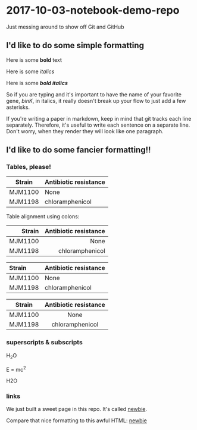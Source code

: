 # 2017-10-03-notebook-demo-repo

Just messing around to show off Git and GitHub

## I'd like to do some simple formatting

Here is some **bold** text

Here is some *italics*

Here is some ***bold italics***  

So if you are typing and it's important to have the name of your favorite gene, *binK*, in italics, it really doesn't break up your flow to just add a few asterisks.

If you're writing a paper in markdown, keep in mind that git tracks each line separately.
Therefore, it's useful to write each sentence on a separate line.
Don't worry, when they render they will look like one paragraph.

## I'd like to do some fancier formatting!!

### Tables, please!

Strain  | Antibiotic resistance
--------|----------------------
MJM1100 | None
MJM1198 | chloramphenicol

Table alignment using colons:

Strain  | Antibiotic resistance
-------:|---------------------:
MJM1100 | None
MJM1198 | chloramphenicol

Strain  | Antibiotic resistance
:-------|:---------------------
MJM1100 | None
MJM1198 | chloramphenicol

Strain  | Antibiotic resistance
:------:|:--------------------:
MJM1100 | None
MJM1198 | chloramphenicol

### superscripts & subscripts

H<sub>2</sub>O

E = mc<sup>2</sup>

H2O

### links

We just built a sweet page in this repo. It's called [newbie](newbie.md).

Compare that nice formatting to this awful HTML: <A HREF="newbie.md">newbie</A>

